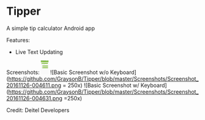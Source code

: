 # Tipper
A simple tip calculator Android app

Features:
* Live Text Updating

Screenshots:
<img src="https://github.com/GraysonB/Tipper/blob/master/Screenshots/Screenshot_20161126-004611.jpg" alt="Basic Screenshot w/o Keyboard" style="width: 20px;"/>
![Basic Screenshot w/o Keyboard](https://github.com/GraysonB/Tipper/blob/master/Screenshots/Screenshot_20161126-004611.png = 250x)
![Basic Screenshot w/ Keyboard](https://github.com/GraysonB/Tipper/blob/master/Screenshots/Screenshot_20161126-004631.png =250x)

Credit: Deitel Developers
